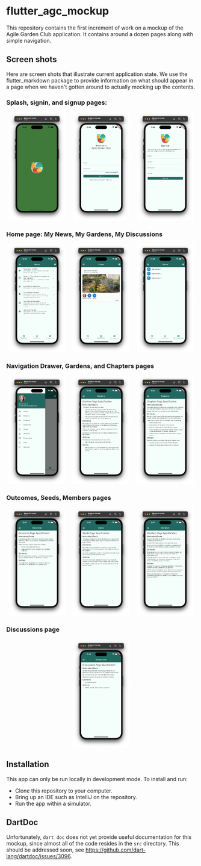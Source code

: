 # flutter_agc_mockup

This repository contains the first increment of work on a mockup of the Agile Garden Club application. It contains around a dozen pages along with simple navigation. 

## Screen shots 

Here are screen shots that illustrate current application state. We use the flutter_markdown package to provide information on what should appear in a page when we haven't gotten around to actually mocking up the contents.   

### Splash, signin, and signup pages:

<p style="text-align: center">
  <img src="./README-screenshots/splash.png" width="30%">
&nbsp; &nbsp; 
  <img src="./README-screenshots/signin.png" width="30%">
&nbsp; &nbsp; 
  <img src="./README-screenshots/signup.png" width="30%">
</p>

### Home page: My News, My Gardens, My Discussions

<p style="text-align: center">
  <img src="./README-screenshots/home-my-news.png" width="30%">
&nbsp; &nbsp; 
  <img src="./README-screenshots/home-my-gardens.png" width="30%">
&nbsp; &nbsp; 
  <img src="./README-screenshots/home-my-discussions.png" width="30%">
</p>

### Navigation Drawer, Gardens, and Chapters pages

<p style="text-align: center">
  <img src="./README-screenshots/drawer.png" width="30%">
&nbsp; &nbsp; 
  <img src="./README-screenshots/gardens.png" width="30%">
&nbsp; &nbsp; 
  <img src="./README-screenshots/chapters.png" width="30%">
</p>

### Outcomes, Seeds, Members pages

<p style="text-align: center">
  <img src="./README-screenshots/outcomes.png" width="30%">
&nbsp; &nbsp; 
  <img src="./README-screenshots/seeds.png" width="30%">
&nbsp; &nbsp; 
  <img src="./README-screenshots/members.png" width="30%">
</p>

### Discussions page

<p style="text-align: center">
  <img src="./README-screenshots/discussions.png" width="30%">
</p>

## Installation

This app can only be run locally in development mode. To install and run:

* Clone this repository to your computer.
* Bring up an IDE such as IntelliJ on the repository.
* Run the app within a simulator. 

## DartDoc

Unfortunately, `dart doc` does not yet provide useful documentation for this mockup, since almost all of the code resides in the `src` directory.  This should be addressed soon, see <https://github.com/dart-lang/dartdoc/issues/3096>.
